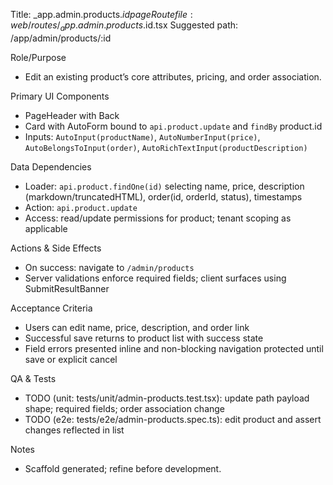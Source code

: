 Title: _app.admin.products.$id page
Route file: web/routes/_app.admin.products.$id.tsx
Suggested path: /app/admin/products/:id

Role/Purpose
- Edit an existing product’s core attributes, pricing, and order association.

Primary UI Components
- PageHeader with Back
- Card with AutoForm bound to `api.product.update` and `findBy` product.id
- Inputs: `AutoInput(productName)`, `AutoNumberInput(price)`, `AutoBelongsToInput(order)`, `AutoRichTextInput(productDescription)`

Data Dependencies
- Loader: `api.product.findOne(id)` selecting name, price, description (markdown/truncatedHTML), order(id, orderId, status), timestamps
- Action: `api.product.update`
- Access: read/update permissions for product; tenant scoping as applicable

Actions & Side Effects
- On success: navigate to `/admin/products`
- Server validations enforce required fields; client surfaces using SubmitResultBanner

Acceptance Criteria
- Users can edit name, price, description, and order link
- Successful save returns to product list with success state
- Field errors presented inline and non-blocking navigation protected until save or explicit cancel

QA & Tests
- TODO (unit: tests/unit/admin-products.test.tsx): update path payload shape; required fields; order association change
- TODO (e2e: tests/e2e/admin-products.spec.ts): edit product and assert changes reflected in list

Notes
- Scaffold generated; refine before development.
